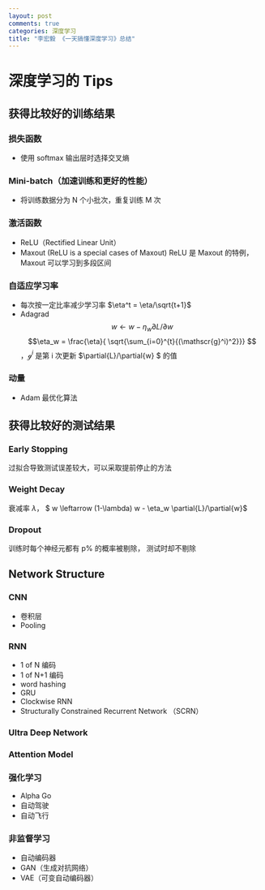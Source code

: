```yaml
---
layout: post
comments: true
categories: 深度学习
title: "李宏毅 《一天搞懂深度学习》总结"
---
```



# 深度学习的 Tips

## 获得比较好的训练结果

### 损失函数
- 使用 softmax 输出层时选择交叉熵

### Mini-batch（加速训练和更好的性能）
- 将训练数据分为 N 个小批次，重复训练 M 次

### 激活函数
- ReLU（Rectified Linear Unit）
- Maxout (ReLU is a special cases of Maxout)
  ReLU 是 Maxout 的特例， Maxout 可以学习到多段区间

### 自适应学习率
- 每次按一定比率减少学习率 $\eta^t = \eta/\sqrt{t+1}$
- Adagrad
  $$ w \leftarrow w - \eta_w \partial{L}/\partial{w} $$
$$\eta_w = \frac{\eta}{ \sqrt{\sum_{i=0}^{t}{(\mathscr{g}^i)^2}}}  $$
，$\mathscr{g}^i$ 是第 i 次更新 $\partial{L}/\partial{w} $ 的值

### 动量
- Adam 最优化算法

## 获得比较好的测试结果

### Early Stopping
过拟合导致测试误差较大，可以采取提前停止的方法

### Weight Decay
衰减率 $\lambda$， $ w \leftarrow (1-\lambda) w - \eta_w \partial{L}/\partial{w}$

### Dropout
训练时每个神经元都有 p% 的概率被剔除， 测试时却不剔除

## Network Structure

### CNN
- 卷积层
- Pooling

### RNN
- 1 of N 编码
- 1 of N+1 编码
- word hashing
- GRU
- Clockwise RNN
- Structurally Constrained Recurrent Network （SCRN）

### Ultra Deep Network

### Attention Model

### 强化学习
- Alpha Go
- 自动驾驶
- 自动飞行

### 非监督学习
- 自动编码器
- GAN（生成对抗网络）
- VAE（可变自动编码器）
